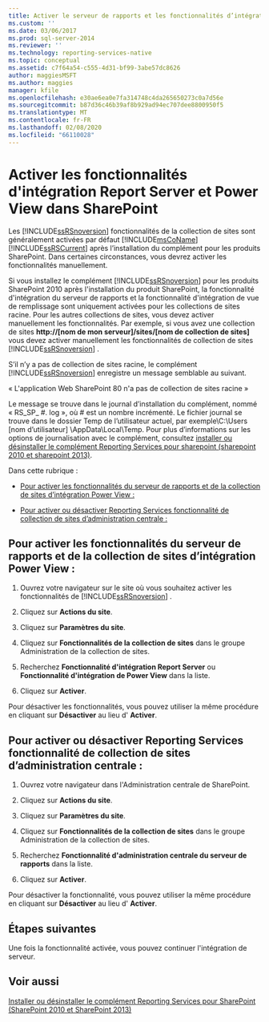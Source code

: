 ```yaml
---
title: Activer le serveur de rapports et les fonctionnalités d’intégration de Power View dans SharePoint | Microsoft Docs
ms.custom: ''
ms.date: 03/06/2017
ms.prod: sql-server-2014
ms.reviewer: ''
ms.technology: reporting-services-native
ms.topic: conceptual
ms.assetid: c7f64a54-c555-4d31-bf99-3abe57dc8626
author: maggiesMSFT
ms.author: maggies
manager: kfile
ms.openlocfilehash: e30ae6ea0e7fa314748c4da265650273c0a7d56e
ms.sourcegitcommit: b87d36c46b39af8b929ad94ec707dee8800950f5
ms.translationtype: MT
ms.contentlocale: fr-FR
ms.lasthandoff: 02/08/2020
ms.locfileid: "66110028"
---
```

# <a name="activate-the-report-server-and-power-view-integration-features-in-sharepoint"></a>Activer les fonctionnalités d'intégration Report Server et Power View dans SharePoint
  Les [!INCLUDE[ssRSnoversion](../includes/ssrsnoversion-md.md)] fonctionnalités de la collection de sites sont généralement activées par défaut [!INCLUDE[msCoName](../includes/msconame-md.md)] [!INCLUDE[ssRSCurrent](../includes/ssrscurrent-md.md)] après l’installation du complément pour les produits SharePoint. Dans certaines circonstances, vous devrez activer les fonctionnalités manuellement.  
  
 Si vous installez le complément [!INCLUDE[ssRSnoversion](../includes/ssrsnoversion-md.md)] pour les produits SharePoint 2010 après l'installation du produit SharePoint, la fonctionnalité d'intégration du serveur de rapports et la fonctionnalité d'intégration de vue de remplissage sont uniquement activées pour les collections de sites racine. Pour les autres collections de sites, vous devez activer manuellement les fonctionnalités. Par exemple, si vous avez une collection de sites **http://[nom de mon serveur]/sites/[nom de collection de sites]** vous devez activer manuellement les fonctionnalités de collection de sites [!INCLUDE[ssRSnoversion](../includes/ssrsnoversion-md.md)] .  
  
 S’il n’y a pas de collection de sites racine, le complément [!INCLUDE[ssRSnoversion](../includes/ssrsnoversion-md.md)] enregistre un message semblable au suivant.  
  
 « L'application Web SharePoint 80 n'a pas de collection de sites racine »  
  
 Le message se trouve dans le journal d’installation du complément, nommé « RS_SP_ #. log », où # est un nombre incrémenté. Le fichier journal se trouve dans le dossier Temp de l’utilisateur actuel, par exemple\\C:\Users [nom d’utilisateur] \AppData\Local\Temp. Pour plus d’informations sur les options de journalisation avec le complément, consultez [installer ou désinstaller le complément Reporting Services pour sharepoint &#40;sharepoint 2010 et sharepoint 2013&#41;](install-windows/install-or-uninstall-the-reporting-services-add-in-for-sharepoint.md).  
  
 Dans cette rubrique :  
  
-   [Pour activer les fonctionnalités du serveur de rapports et de la collection de sites d’intégration Power View :](#bkmk_features)  
  
-   [Pour activer ou désactiver Reporting Services fonctionnalité de collection de sites d’administration centrale :](#bkmk_centraladmin)  
  
##  <a name="bkmk_features"></a>Pour activer les fonctionnalités du serveur de rapports et de la collection de sites d’intégration Power View :  
  
1.  Ouvrez votre navigateur sur le site où vous souhaitez activer les fonctionnalités de [!INCLUDE[ssRSnoversion](../includes/ssrsnoversion-md.md)] .  
  
2.  Cliquez sur **Actions du site**.  
  
3.  Cliquez sur **Paramètres du site**.  
  
4.  Cliquez sur **Fonctionnalités de la collection de sites** dans le groupe Administration de la collection de sites.  
  
5.  Recherchez **Fonctionnalité d'intégration Report Server** ou **Fonctionnalité d'intégration de Power View** dans la liste.  
  
6.  Cliquez sur **Activer**.  
  
 Pour désactiver les fonctionnalités, vous pouvez utiliser la même procédure en cliquant sur **Désactiver** au lieu d' **Activer**.  
  
##  <a name="bkmk_centraladmin"></a>Pour activer ou désactiver Reporting Services fonctionnalité de collection de sites d’administration centrale :  
  
1.  Ouvrez votre navigateur dans l'Administration centrale de SharePoint.  
  
2.  Cliquez sur **Actions du site**.  
  
3.  Cliquez sur **Paramètres du site**.  
  
4.  Cliquez sur **Fonctionnalités de la collection de sites** dans le groupe Administration de la collection de sites.  
  
5.  Recherchez **Fonctionnalité d'administration centrale du serveur de rapports** dans la liste.  
  
6.  Cliquez sur **Activer**.  
  
 Pour désactiver la fonctionnalité, vous pouvez utiliser la même procédure en cliquant sur **Désactiver** au lieu d' **Activer**.  
  
## <a name="next-steps"></a>Étapes suivantes  
 Une fois la fonctionnalité activée, vous pouvez continuer l'intégration de serveur.  
  
## <a name="see-also"></a>Voir aussi  
 [Installer ou désinstaller le complément Reporting Services pour SharePoint &#40;SharePoint 2010 et SharePoint 2013&#41;](install-windows/install-or-uninstall-the-reporting-services-add-in-for-sharepoint.md)  
  
  
